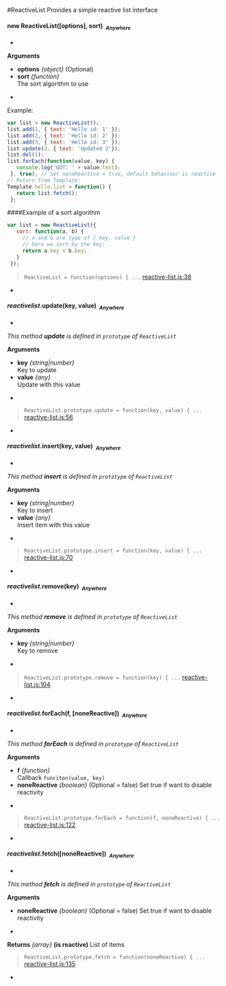 #ReactiveList
Provides a simple reactive list interface

#### <a name="ReactiveList"></a>new ReactiveList([options], sort)&nbsp;&nbsp;<sub><i>Anywhere</i></sub> ####
-

__Arguments__

* __options__ *{object}*    (Optional)
* __sort__ *{function}*  
The sort algorithm to use

-
Example:
```js
var list = new ReactiveList();
list.add(1, { text: 'Hello id: 1' });
list.add(2, { text: 'Hello id: 2' });
list.add(3, { text: 'Hello id: 3' });
list.update(2, { text: 'Updated 2'});
list.del(1);
list.forEach(function(value, key) {
   console.log('GOT: ' + value.text);
 }, true); // Set noneReactive = true, default behaviour is reactive
// Return from Template:
Template.hello.list = function() {
   return list.fetch();
 };
```
####Example of a sort algorithm
```js
var list = new ReactiveList({
   sort: function(a, b) {
     // a and b are type of { key, value }
     // here we sort by the key:
     return a.key < b.key;
   }
 });
```

> ```ReactiveList = function(options) { ...``` [reactive-list.js:38](reactive-list.js#L38)

-

#### <a name="ReactiveList.prototype.update"></a>*reactivelist*.update(key, value)&nbsp;&nbsp;<sub><i>Anywhere</i></sub> ####
-
*This method __update__ is defined in `prototype` of `ReactiveList`*

__Arguments__

* __key__ *{string|number}*  
Key to update
* __value__ *{any}*  
Update with this value

-

> ```ReactiveList.prototype.update = function(key, value) { ...``` [reactive-list.js:56](reactive-list.js#L56)

-

#### <a name="ReactiveList.prototype.insert"></a>*reactivelist*.insert(key, value)&nbsp;&nbsp;<sub><i>Anywhere</i></sub> ####
-
*This method __insert__ is defined in `prototype` of `ReactiveList`*

__Arguments__

* __key__ *{string|number}*  
Key to insert
* __value__ *{any}*  
Insert item with this value

-

> ```ReactiveList.prototype.insert = function(key, value) { ...``` [reactive-list.js:70](reactive-list.js#L70)

-

#### <a name="ReactiveList.prototype.remove"></a>*reactivelist*.remove(key)&nbsp;&nbsp;<sub><i>Anywhere</i></sub> ####
-
*This method __remove__ is defined in `prototype` of `ReactiveList`*

__Arguments__

* __key__ *{string|number}*  
Key to remove

-

> ```ReactiveList.prototype.remove = function(key) { ...``` [reactive-list.js:104](reactive-list.js#L104)

-

#### <a name="ReactiveList.prototype.forEach"></a>*reactivelist*.forEach(f, [noneReactive])&nbsp;&nbsp;<sub><i>Anywhere</i></sub> ####
-
*This method __forEach__ is defined in `prototype` of `ReactiveList`*

__Arguments__

* __f__ *{function}*  
Callback `funciton(value, key)`
* __noneReactive__ *{boolean}*    (Optional = false)
Set true if want to disable reactivity

-

> ```ReactiveList.prototype.forEach = function(f, noneReactive) { ...``` [reactive-list.js:122](reactive-list.js#L122)

-

#### <a name="ReactiveList.prototype.fetch"></a>*reactivelist*.fetch([noneReactive])&nbsp;&nbsp;<sub><i>Anywhere</i></sub> ####
-
*This method __fetch__ is defined in `prototype` of `ReactiveList`*

__Arguments__

* __noneReactive__ *{boolean}*    (Optional = false)
Set true if want to disable reactivity

-

__Returns__  *{array}*  __(is reactive)__
List of items

> ```ReactiveList.prototype.fetch = function(noneReactive) { ...``` [reactive-list.js:135](reactive-list.js#L135)

-
